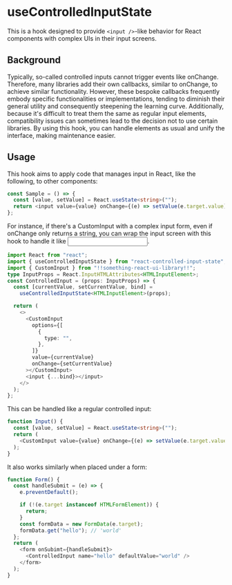 # useControlledInputState

This is a hook designed to provide `<input />`-like behavior for React components with complex UIs in their input screens.

## Background

Typically, so-called controlled inputs cannot trigger events like onChange.  
Therefore, many libraries add their own callbacks, similar to onChange, to achieve similar functionality.
However, these bespoke callbacks frequently embody specific functionalities or implementations, tending to diminish their general utility and consequently steepening the learning curve.
Additionally, because it's difficult to treat them the same as regular input elements, compatibility issues can sometimes lead to the decision not to use certain libraries.
By using this hook, you can handle elements as usual and unify the interface, making maintenance easier.

## Usage

This hook aims to apply code that manages input in React, like the following, to other components:

```typescript
const Sample = () => {
  const [value, setValue] = React.useState<string>("");
  return <input value={value} onChange={(e) => setValue(e.target.value)} />;
};
```

For instance, if there's a CustomInput with a complex input form, even if onChange only returns a string, you can wrap the input screen with this hook to handle it like <input />.

```typescript
import React from "react";
import { useControlledInputState } from "react-controlled-input-state";
import { CustomInput } from "!!something-react-ui-library!!";
type InputProps = React.InputHTMLAttributes<HTMLInputElement>;
const ControlledInput = (props: InputProps) => {
  const [currentValue, setCurrentValue, bind] =
    useControlledInputState<HTMLInputElement>(props);

  return (
    <>
      <CustomInput
        options={[
          {
            type: "",
          },
        ]}
        value={currentValue}
        onChange={setCurrentValue}
      ></CustomInput>
      <input {...bind}></input>
    </>
  );
};
```

This can be handled like a regular controlled input:

```typescript
function Input() {
  const [value, setValue] = React.useState<string>("");
  return (
    <CustomInput value={value} onChange={(e) => setValue(e.target.value)} />
  );
}
```

It also works similarly when placed under a form:

```typescript
function Form() {
  const handleSubmit = (e) => {
    e.preventDefault();

    if (!(e.target instanceof HTMLFormElement)) {
      return;
    }
    const formData = new FormData(e.target);
    formData.get("hello"); // 'world'
  };
  return (
    <form onSubimt={handleSubmit}>
      <ControlledInput name="hello" defaultValue="world" />
    </form>
  );
}
```
